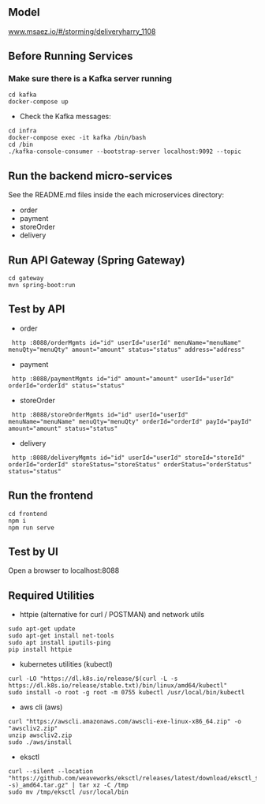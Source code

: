 # 

## Model
www.msaez.io/#/storming/deliveryharry_1108

## Before Running Services
### Make sure there is a Kafka server running
```
cd kafka
docker-compose up
```
- Check the Kafka messages:
```
cd infra
docker-compose exec -it kafka /bin/bash
cd /bin
./kafka-console-consumer --bootstrap-server localhost:9092 --topic
```

## Run the backend micro-services
See the README.md files inside the each microservices directory:

- order
- payment
- storeOrder
- delivery


## Run API Gateway (Spring Gateway)
```
cd gateway
mvn spring-boot:run
```

## Test by API
- order
```
 http :8088/orderMgmts id="id" userId="userId" menuName="menuName" menuQty="menuQty" amount="amount" status="status" address="address" 
```
- payment
```
 http :8088/paymentMgmts id="id" amount="amount" userId="userId" orderId="orderId" status="status" 
```
- storeOrder
```
 http :8088/storeOrderMgmts id="id" userId="userId" menuName="menuName" menuQty="menuQty" orderId="orderId" payId="payId" amount="amount" status="status" 
```
- delivery
```
 http :8088/deliveryMgmts id="id" userId="userId" storeId="storeId" orderId="orderId" storeStatus="storeStatus" orderStatus="orderStatus" status="status" 
```


## Run the frontend
```
cd frontend
npm i
npm run serve
```

## Test by UI
Open a browser to localhost:8088

## Required Utilities

- httpie (alternative for curl / POSTMAN) and network utils
```
sudo apt-get update
sudo apt-get install net-tools
sudo apt install iputils-ping
pip install httpie
```

- kubernetes utilities (kubectl)
```
curl -LO "https://dl.k8s.io/release/$(curl -L -s https://dl.k8s.io/release/stable.txt)/bin/linux/amd64/kubectl"
sudo install -o root -g root -m 0755 kubectl /usr/local/bin/kubectl
```

- aws cli (aws)
```
curl "https://awscli.amazonaws.com/awscli-exe-linux-x86_64.zip" -o "awscliv2.zip"
unzip awscliv2.zip
sudo ./aws/install
```

- eksctl 
```
curl --silent --location "https://github.com/weaveworks/eksctl/releases/latest/download/eksctl_$(uname -s)_amd64.tar.gz" | tar xz -C /tmp
sudo mv /tmp/eksctl /usr/local/bin
```

